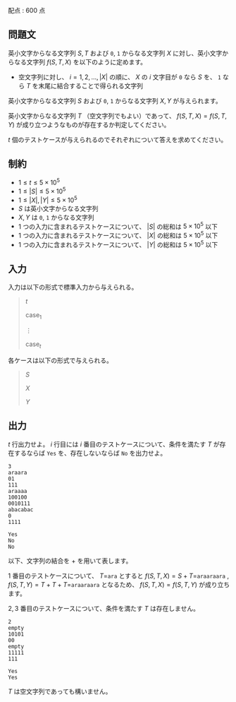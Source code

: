 配点 : $600$ 点

## 問題文

英小文字からなる文字列 $S,T$ および `0`, `1` からなる文字列 $X$ に対し、英小文字からなる文字列 $f(S,T,X)$ を以下のように定めます。

- 空文字列に対し、 $i=1,2,\dots,|X|$ の順に、 $X$ の $i$ 文字目が `0` なら $S$ を、 `1` なら $T$ を末尾に結合することで得られる文字列

英小文字からなる文字列 $S$ および `0`, `1` からなる文字列 $X,Y$ が与えられます。

英小文字からなる文字列 $T$ （空文字列でもよい）であって、 $f(S,T,X)=f(S,T,Y)$ が成り立つようなものが存在するか判定してください。

$t$ 個のテストケースが与えられるのでそれぞれについて答えを求めてください。

## 制約

- $1 \leq t \leq 5 \times 10^5$
- $1 \leq |S| \leq 5\times 10^5$
- $1 \leq |X|,|Y| \leq 5\times 10^5$
- $S$ は英小文字からなる文字列
- $X,Y$ は `0`, `1` からなる文字列
- $1$ つの入力に含まれるテストケースについて、 $|S|$ の総和は $5 \times 10^5$ 以下
- $1$ つの入力に含まれるテストケースについて、 $|X|$ の総和は $5 \times 10^5$ 以下
- $1$ つの入力に含まれるテストケースについて、 $|Y|$ の総和は $5 \times 10^5$ 以下

## 入力

入力は以下の形式で標準入力から与えられる。

> $t$
> 
> $\mathrm{case}_1$
> 
> $\vdots$
> 
> $\mathrm{case}_t$

各ケースは以下の形式で与えられる。

> $S$
> 
> $X$
> 
> $Y$

## 出力

$t$ 行出力せよ。 $i$ 行目には $i$ 番目のテストケースについて、条件を満たす $T$ が存在するならば `Yes` を、存在しないならば `No` を出力せよ。

```input1
3
araara
01
111
araaaa
100100
0010111
abacabac
0
1111
```

```output1
Yes
No
No
```

以下、文字列の結合を $+$ を用いて表します。

$1$ 番目のテストケースについて、 $T=$`ara` とすると $f(S,T,X)=S+T=$`araaraara` $, f(S,T,Y)=T+T+T=$`araaraara` となるため、 $f(S,T,X)=f(S,T,Y)$ が成り立ちます。

$2,3$ 番目のテストケースについて、条件を満たす $T$ は存在しません。

```input2
2
empty
10101
00
empty
11111
111
```

```output2
Yes
Yes
```

$T$ は空文字列であっても構いません。